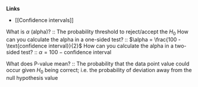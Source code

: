 **Links**
- [[Confidence intervals]] 

What is $\alpha$ (alpha)? :: The probability threshold to reject/accept the $H_{0}$
How can you calculate the alpha in a one-sided test? :: $\alpha = \frac{100 - \text{confidence interval}}{2}$
How can you calculate the alpha in a two-sided test? :: $\alpha = 100 - \text{confidence interval}$ 


What does P-value mean? :: The probability that the data point value could occur given $H_{0}$ being correct; i.e. the probability of deviation away from the null hypothesis value

